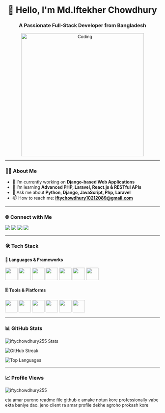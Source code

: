 <h1 align="center">👋 Hello, I'm Md.Iftekher Chowdhury</h1>
<h3 align="center">A Passionate Full-Stack Developer from Bangladesh</h3>

<p align="center">
  <img src="https://user-images.githubusercontent.com/74038190/238353480-219bcc70-f5dc-466b-9a60-29653d8e8433.gif" alt="Coding" width="400"/>
</p>

---

### 🧑‍💻 About Me

- 🔭 I’m currently working on **Django-based Web Applications**
- 🌱 I’m learning **Advanced PHP, Laravel, React.js & RESTful APIs**
- 💬 Ask me about **Python, Django, JavaScript, Php, Laravel**
- 📫 How to reach me: **iftychowdhury10212089@gmail.com**

---

### 🌐 Connect with Me

<p align="left">
  <a href="https://twitter.com/ifty_dev_255" target="_blank"><img src="https://img.shields.io/badge/Twitter-1DA1F2?style=for-the-badge&logo=twitter&logoColor=white" /></a>
  <a href="https://www.linkedin.com/in/iftydev255/" target="_blank"><img src="https://img.shields.io/badge/LinkedIn-0077B5?style=for-the-badge&logo=linkedin&logoColor=white" /></a>
  <a href="https://www.facebook.com/Iftekher.ifty255/" target="_blank"><img src="https://img.shields.io/badge/Facebook-1877F2?style=for-the-badge&logo=facebook&logoColor=white" /></a>
  <a href="https://www.instagram.com/iftekher_dev_255/" target="_blank"><img src="https://img.shields.io/badge/Instagram-E4405F?style=for-the-badge&logo=instagram&logoColor=white" /></a>
</p>

---

### 🛠️ Tech Stack

#### 🚀 Languages & Frameworks
<p>
  <img src="https://cdn.jsdelivr.net/gh/devicons/devicon/icons/html5/html5-original.svg" width="40"/>
  <img src="https://cdn.jsdelivr.net/gh/devicons/devicon/icons/css3/css3-original.svg" width="40"/>
  <img src="https://cdn.jsdelivr.net/gh/devicons/devicon/icons/javascript/javascript-original.svg" width="40"/>
  <img src="https://cdn.jsdelivr.net/gh/devicons/devicon/icons/php/php-original.svg" width="40"/>
  <img src="https://cdn.jsdelivr.net/gh/devicons/devicon/icons/laravel/laravel-plain.svg" width="40"/>
  <img src="https://cdn.jsdelivr.net/gh/devicons/devicon/icons/react/react-original.svg" width="40"/>
  <img src="https://cdn.jsdelivr.net/gh/devicons/devicon/icons/vuejs/vuejs-original.svg" width="40"/>
</p>

#### 🗄️ Tools & Platforms
<p>
  <img src="https://cdn.jsdelivr.net/gh/devicons/devicon/icons/mysql/mysql-original.svg" width="40"/>
  <img src="https://cdn.jsdelivr.net/gh/devicons/devicon/icons/git/git-original.svg" width="40"/>
  <img src="https://cdn.jsdelivr.net/gh/devicons/devicon/icons/docker/docker-original.svg" width="40"/>
  <img src="https://cdn.jsdelivr.net/gh/devicons/devicon/icons/postman/postman-original.svg" width="40"/>
  <img src="https://cdn.jsdelivr.net/gh/devicons/devicon/icons/photoshop/photoshop-plain.svg" width="40"/>
  <img src="https://cdn.jsdelivr.net/gh/devicons/devicon/icons/illustrator/illustrator-plain.svg" width="40"/>
</p>

---

### 📊 GitHub Stats

<p align="left">
  <img src="https://github-readme-stats.vercel.app/api?username=iftychowdhury255&show_icons=true&theme=tokyonight" alt="iftychowdhury255 Stats" />
</p>
<p align="left">
  <img src="https://github-readme-streak-stats.herokuapp.com/?user=iftychowdhury255&theme=tokyonight" alt="GitHub Streak" />
</p>
<p align="left">
  <img src="https://github-readme-stats.vercel.app/api/top-langs/?username=iftychowdhury255&layout=compact&theme=tokyonight" alt="Top Languages" />
</p>

---

### 📈 Profile Views

<p align="left">
  <img src="https://komarev.com/ghpvc/?username=iftychowdhury255&label=Profile%20views&color=0e75b6&style=flat" alt="iftychowdhury255" />
</p>


eta amar purono readme file github e
amake notun kore professionally vabe ekta baniye dao. jeno client ra amar profile dekhe agroho prokash kore
